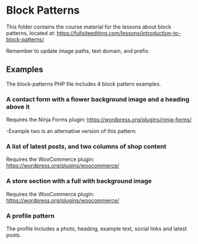 # Block Patterns

This folder contains the course material for the lessons about block patterns,
located at:
https://fullsiteediting.com/lessons/introduction-to-block-patterns/

Remember to update image paths, text domain, and prefix.



## Examples
The block-patterns PHP file includes 4 block pattern examples.

### A contact form with a flower background image and a heading above it
Requires the Ninja Forms plugin: https://wordpress.org/plugins/ninja-forms/

-Example two is an alternative version of this pattern.

### A list of latest posts, and two columns of shop content
Requires the WooCommerce plugin: https://wordpress.org/plugins/woocommerce/

### A store section with a full with background image
Requires the WooCommerce plugin: https://wordpress.org/plugins/woocommerce/

### A profile pattern
The profile includes a photo, heading, example text, social links and latest posts.
